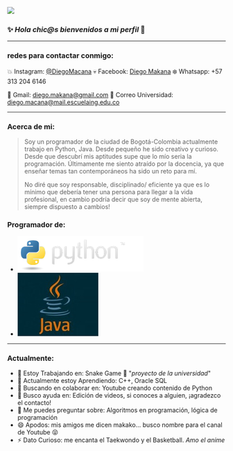 
![](https://github.com/DiegoMacana/DiegoMacana/blob/main/Avenged%20Sevenfold.gif)





### ✨ _Hola chic@s bienvenidos a mi perfil_ 👋
---
### redes para contactar conmigo:

:collision: Instagram: [@DiegoMacana](https://www.instagram.com/diegomakana/)
:skull: Facebook: [Diego Makana](https://www.facebook.com/diego.makana/)
:snowflake: Whatsapp: +57 313 204 6146

:penguin: Gmail: diego.makana@gmail.com
:watermelon: Correo Universidad: diego.macana@mail.escuelaing.edu.co

---
### Acerca de mi:

> Soy un programador de la ciudad de Bogotá-Colombia actualmente trabajo en Python, Java.
> Desde pequeño he sido creativo y curioso. Desde que descubrí mis aptitudes supe que 
> lo mío seria la programación. Últimamente me siento atraído por la docencia, ya que 
> enseñar temas tan contemporáneos ha sido un reto para mí.
> 
> No diré que soy responsable, disciplinado/ eficiente ya que es lo mínimo que debería 
> tener una persona para llegar a la vida profesional, en cambio podría decir que soy 
> de mente abierta, siempre dispuesto a cambios!




### Programador de:
- ![](https://github.com/DiegoMacana/DiegoMacana/blob/main/python-logo.png)
- ![](https://github.com/DiegoMacana/DiegoMacana/blob/main/Java-Logo-300x189.jpg)

---
### Actualmente:

- 🔭 Estoy Trabajando en: Snake Game :snake: "_proyecto de la universidad_"
- 🌱 Actualmente estoy Aprendiendo:  C++, Oracle SQL
- 👯 Buscando en colaborar en: Youtube creando contenido de Python
- 🤔 Busco ayuda en: Edición de videos, si conoces a alguien, ¡agradezco el contacto!
- 💬 Me puedes preguntar sobre: Algoritmos en programación, lógica de programación
- 😄 Apodos: mis amigos me dicen makako... busco nombre para el canal de Youtube :stuck_out_tongue_closed_eyes:
- ⚡ Dato Curioso: me encanta el Taekwondo y el Basketball. *Amo el anime*


